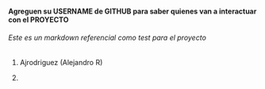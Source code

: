 #### Agreguen su USERNAME de GITHUB para saber quienes van a interactuar con el PROYECTO

###### Este es un markdown referencial como test para el proyecto

1. Ajrodriguez (Alejandro R)

2. 
